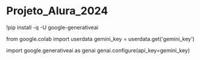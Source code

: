 # Projeto_Alura_2024
!pip install -q -U google-generativeai
     

from google.colab import userdata
gemini_key = userdata.get('gemini_key')
     

import google.generativeai as genai
genai.configure(api_key=gemini_key)
